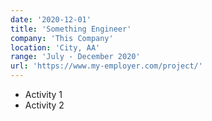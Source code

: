 ```yaml
---
date: '2020-12-01'
title: 'Something Engineer'
company: 'This Company'
location: 'City, AA'
range: 'July - December 2020'
url: 'https://www.my-employer.com/project/'
---
```


- Activity 1
- Activity 2
